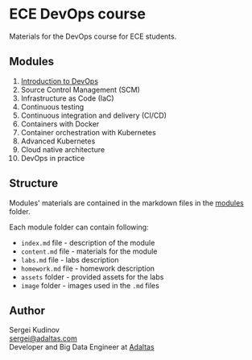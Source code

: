 # ECE DevOps course

Materials for the DevOps course for ECE students.

## Modules

1. [Introduction to DevOps](modules/1-devops-introduction)
2. Source Control Management (SCM)
3. Infrastructure as Code (IaC)
4. Continuous testing
5. Continuous integration and delivery (CI/CD)
6. Containers with Docker
7. Container orchestration with Kubernetes
8. Advanced Kubernetes
9. Cloud native architecture
10. DevOps in practice

## Structure

Modules' materials are contained in the markdown files in the [modules](modules) folder.

Each module folder can contain following:

- `index.md` file - description of the module
- `content.md` file - materials for the module
- `labs.md` file - labs description
- `homework.md` file - homework description
- `assets` folder - provided assets for the labs
- `image` folder - images used in the `.md` files

## Author

Sergei Kudinov   
sergei@adaltas.com   
Developer and Big Data Engineer at [Adaltas](https://www.adaltas.com/)
